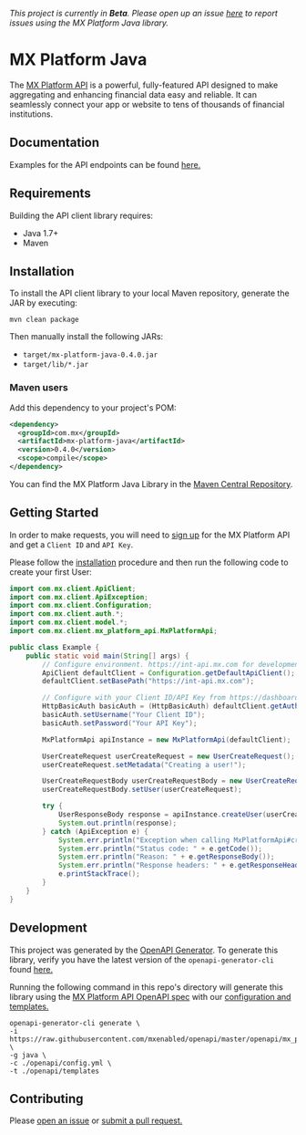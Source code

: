 *This project is currently in **Beta**. Please open up an issue [here](https://github.com/mxenabled/mx-platform-java/issues) to report issues using the MX Platform Java library.*

# MX Platform Java

The [MX Platform API](https://www.mx.com/products/platform-api) is a powerful, fully-featured API designed to make aggregating and enhancing financial data easy and reliable. It can seamlessly connect your app or website to tens of thousands of financial institutions.

## Documentation

Examples for the API endpoints can be found [here.](https://docs.mx.com/api)

## Requirements

Building the API client library requires:

- Java 1.7+
- Maven

## Installation

To install the API client library to your local Maven repository, generate the JAR by executing:

```shell
mvn clean package
```

Then manually install the following JARs:
  - `target/mx-platform-java-0.4.0.jar`
  - `target/lib/*.jar`

### Maven users

Add this dependency to your project's POM:

```xml
<dependency>
  <groupId>com.mx</groupId>
  <artifactId>mx-platform-java</artifactId>
  <version>0.4.0</version>
  <scope>compile</scope>
</dependency>
```

You can find the MX Platform Java Library in the [Maven Central Repository](https://search.maven.org/search?q=mx-platform-java).

## Getting Started

In order to make requests, you will need to [sign up](https://dashboard.mx.com/sign_up) for the MX Platform API and get a `Client ID` and `API Key`.

Please follow the [installation](#installation) procedure and then run the following code to create your first User:

```java
import com.mx.client.ApiClient;
import com.mx.client.ApiException;
import com.mx.client.Configuration;
import com.mx.client.auth.*;
import com.mx.client.model.*;
import com.mx.client.mx_platform_api.MxPlatformApi;

public class Example {
    public static void main(String[] args) {
        // Configure environment. https://int-api.mx.com for development, https://api.mx.com for production
        ApiClient defaultClient = Configuration.getDefaultApiClient();
        defaultClient.setBasePath("https://int-api.mx.com");

        // Configure with your Client ID/API Key from https://dashboard.mx.com
        HttpBasicAuth basicAuth = (HttpBasicAuth) defaultClient.getAuthentication("basicAuth");
        basicAuth.setUsername("Your Client ID");
        basicAuth.setPassword("Your API Key");

        MxPlatformApi apiInstance = new MxPlatformApi(defaultClient);

        UserCreateRequest userCreateRequest = new UserCreateRequest();
        userCreateRequest.setMetadata("Creating a user!");

        UserCreateRequestBody userCreateRequestBody = new UserCreateRequestBody();
        userCreateRequestBody.setUser(userCreateRequest);

        try {
            UserResponseBody response = apiInstance.createUser(userCreateRequestBody);
            System.out.println(response);
        } catch (ApiException e) {
            System.err.println("Exception when calling MxPlatformApi#createUser");
            System.err.println("Status code: " + e.getCode());
            System.err.println("Reason: " + e.getResponseBody());
            System.err.println("Response headers: " + e.getResponseHeaders());
            e.printStackTrace();
        }
    }
}
```

## Development

This project was generated by the [OpenAPI Generator](https://openapi-generator.tech). To generate this library, verify you have the latest version of the `openapi-generator-cli` found [here.](https://github.com/OpenAPITools/openapi-generator#17---npm)

Running the following command in this repo's directory will generate this library using the [MX Platform API OpenAPI spec](https://github.com/mxenabled/openapi/blob/master/openapi/mx_platform_api_beta.yml) with our [configuration and templates.](https://github.com/mxenabled/mx-platform-ruby/tree/master/openapi)
```shell
openapi-generator-cli generate \
-i https://raw.githubusercontent.com/mxenabled/openapi/master/openapi/mx_platform_api_beta.yml \
-g java \
-c ./openapi/config.yml \
-t ./openapi/templates
```

## Contributing

Please [open an issue](https://github.com/mxenabled/mx-platform-java/issues) or [submit a pull request.](https://github.com/mxenabled/mx-platform-java/pulls)
